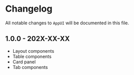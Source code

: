 # Changelog

All notable changes to `AppUI` will be documented in this file.

## 1.0.0 - 202X-XX-XX

- Layout components
- Table components
- Card panel
- Tab components

